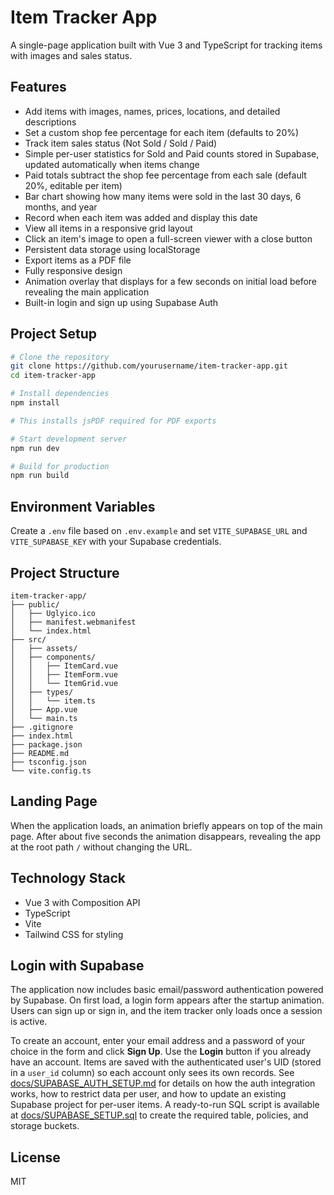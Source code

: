 # Item Tracker App

A single-page application built with Vue 3 and TypeScript for tracking items with images and sales status.

## Features

- Add items with images, names, prices, locations, and detailed descriptions
- Set a custom shop fee percentage for each item (defaults to 20%)
- Track item sales status (Not Sold / Sold / Paid)
- Simple per-user statistics for Sold and Paid counts stored in Supabase, updated automatically when items change
- Paid totals subtract the shop fee percentage from each sale (default 20%, editable per item)
- Bar chart showing how many items were sold in the last 30 days, 6 months, and year
- Record when each item was added and display this date
- View all items in a responsive grid layout
- Click an item's image to open a full-screen viewer with a close button
- Persistent data storage using localStorage
- Export items as a PDF file
- Fully responsive design
- Animation overlay that displays for a few seconds on initial load before revealing the main application
- Built-in login and sign up using Supabase Auth

## Project Setup

```bash
# Clone the repository
git clone https://github.com/yourusername/item-tracker-app.git
cd item-tracker-app

# Install dependencies
npm install

# This installs jsPDF required for PDF exports

# Start development server
npm run dev

# Build for production
npm run build
```

## Environment Variables
Create a `.env` file based on `.env.example` and set `VITE_SUPABASE_URL` and `VITE_SUPABASE_KEY` with your Supabase credentials.

## Project Structure

```
item-tracker-app/
├── public/
│   ├── Uglyico.ico
│   ├── manifest.webmanifest
│   └── index.html
├── src/
│   ├── assets/
│   ├── components/
│   │   ├── ItemCard.vue
│   │   ├── ItemForm.vue
│   │   └── ItemGrid.vue
│   ├── types/
│   │   └── item.ts
│   ├── App.vue
│   └── main.ts
├── .gitignore
├── index.html
├── package.json
├── README.md
├── tsconfig.json
└── vite.config.ts
```

## Landing Page
When the application loads, an animation briefly appears on top of the main page. After about five seconds the animation disappears, revealing the app at the root path `/` without changing the URL.

## Technology Stack

- Vue 3 with Composition API
- TypeScript
- Vite
- Tailwind CSS for styling

## Login with Supabase

The application now includes basic email/password authentication powered by
Supabase. On first load, a login form appears after the startup animation. Users
can sign up or sign in, and the item tracker only loads once a session is
active.

To create an account, enter your email address and a password of your choice in the form and click **Sign Up**. Use the **Login** button if you already have an account.
 Items are saved with the authenticated user's UID (stored in a
`user_id` column) so each account only sees its own records. See
[docs/SUPABASE_AUTH_SETUP.md](docs/SUPABASE_AUTH_SETUP.md) for details on how
the auth integration works, how to restrict data per user, and how to update an
existing Supabase project for per-user items. A ready-to-run SQL script is
available at [docs/SUPABASE_SETUP.sql](docs/SUPABASE_SETUP.sql) to create the
required table, policies, and storage buckets.

## License

MIT
